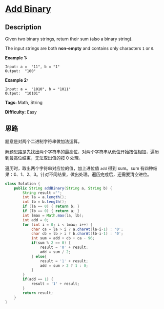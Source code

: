 # [Add Binary][title]

## Description

Given two binary strings, return their sum (also a binary string).

The input strings are both **non-empty** and contains only characters `1` or
`0`.

**Example 1:**

```
Input: a =  "11", b = "1"
Output:  "100"
```

**Example 2:**

```
Input: a =  "1010", b = "1011"
Output:  "10101"
```

**Tags:** Math, String

**Difficulty:** Easy

## 思路

题意是对两个二进制字符串做加法运算。

解题思路是先找出两个字符串的最高位，对两个字符串从低位开始按位相加，遍历到最高位结束，无法取出值的按 0 处理。

遍历时，取出两个字符串对应位的值，加上进位值 `add` 得到 sum。sum 有四种结果：0、1、2、3。针对不同结果，做出处理。遍历完成后，还需要清空进位。

``` java
class Solution {
    public String addBinary(String a, String b) {
        String result ="";
        int la = a.length();
        int lb = b.length();
        if (la == 0) { return b; }
        if (lb == 0) { return a; }
        int lmax = Math.max(la, lb);
        int add = 0;
        for (int i = 0; i < lmax; i++) {
            char ca = la > i ? a.charAt(la-i-1) : '0';
            char cb = lb > i ? b.charAt(lb-i-1) : '0';
            int sum = add + cb + ca - 96;
            if(sum % 2 == 0) {
                result = '0' + result;
                add = sum / 2;
            } else{
                result = '1' + result;
                add = sum > 2 ? 1 : 0;
            }
        }
        if(add == 1) {
            result = '1' + result;
        }
        return result;
    }
}
```

[title]: https://leetcode.com/problems/add-binary

